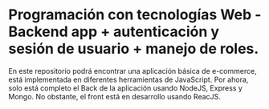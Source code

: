 # Programación con tecnologías Web - Backend app + autenticación y sesión de usuario + manejo de roles.
En este repositorio podrá encontrar una aplicación básica de e-commerce, está implementada en diferentes herramientas de JavaScript.
Por ahora, solo está completo el Back de la aplicación usando NodeJS, Express y Mongo. No obstante, el front está en desarrollo usando ReacJS. 
